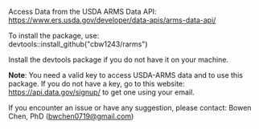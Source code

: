 Access Data from the USDA ARMS Data API: https://www.ers.usda.gov/developer/data-apis/arms-data-api/ 

To install the package, use:   
devtools::install_github("cbw1243/rarms")

Install the devtools package if you do not have it on your machine. 

**Note**: You need a valid key to access USDA-ARMS data and to use this package. If you do not have a key, go to this website: https://api.data.gov/signup/ to get one using your email. 

If you encounter an issue or have any suggestion, please contact: Bowen Chen, PhD (bwchen0719@gmail.com)

